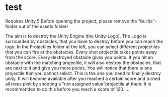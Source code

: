 # test

Requires Unity 5
Before opening the project, please remove the "builds"-folder out of the assets folder! 

The aim is to destroy the Unity Engine (the Unity-Logo). The Logo is surrounded by obstacles, that you have to destroy before you can
reach the logo. In the Projectiles folder at the left, you can select different projectiles that you can fire at the obstacles. 
Every shot projectile takes points away from the score.
Every destroyed obstacle gives you points.
If you hit an obstacle with the matching projectile, it will also destroy the obstacles, that are next to it and give you more points.
You will notice that there is one projectile that you cannot select. This is the one you need to finally destroy unity.
It will become available after you reached a certain score and turned all trees pink by shooting a "not assigned value"projectile 
at them. It is recommended to do this before you reach a score of 120.....
